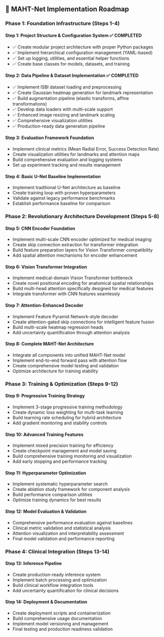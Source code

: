 ## 🚀 **MAHT-Net Implementation Roadmap**

### **Phase 1: Foundation Infrastructure (Steps 1-4)**

#### **Step 1: Project Structure & Configuration System** ✅ **COMPLETED**
- ✅ Create modular project architecture with proper Python packages
- ✅ Implement hierarchical configuration management (YAML-based)
- ✅ Set up logging, utilities, and essential helper functions
- ✅ Create base classes for models, datasets, and training

#### **Step 2: Data Pipeline & Dataset Implementation** ✅ **COMPLETED**
- ✅ Implement ISBI dataset loading and preprocessing
- ✅ Create Gaussian heatmap generation for landmark representation
- ✅ Build augmentation pipeline (elastic transforms, affine transformations)
- ✅ Develop data loaders with multi-scale support
- ✅ Enhanced image resizing and landmark scaling
- ✅ Comprehensive visualization utilities
- ✅ Production-ready data generation pipeline

#### **Step 3: Evaluation Framework Foundation**
- Implement clinical metrics (Mean Radial Error, Success Detection Rate)
- Create visualization utilities for landmarks and attention maps
- Build comprehensive evaluation and logging systems
- Set up experiment tracking and results management

#### **Step 4: Basic U-Net Baseline Implementation**
- Implement traditional U-Net architecture as baseline
- Create training loop with proven hyperparameters
- Validate against legacy performance benchmarks
- Establish performance baseline for comparison

### **Phase 2: Revolutionary Architecture Development (Steps 5-8)**

#### **Step 5: CNN Encoder Foundation**
- Implement multi-scale CNN encoder optimized for medical imaging
- Create skip connection extraction for transformer integration
- Build feature preparation layers for Vision Transformer compatibility
- Add spatial attention mechanisms for encoder enhancement

#### **Step 6: Vision Transformer Integration**
- Implement medical-domain Vision Transformer bottleneck
- Create novel positional encoding for anatomical spatial relationships
- Build multi-head attention specifically designed for medical features
- Integrate transformer with CNN features seamlessly

#### **Step 7: Attention-Enhanced Decoder**
- Implement Feature Pyramid Network-style decoder
- Create attention-gated skip connections for intelligent feature fusion
- Build multi-scale heatmap regression heads
- Add uncertainty quantification through attention analysis

#### **Step 8: Complete MAHT-Net Architecture**
- Integrate all components into unified MAHT-Net model
- Implement end-to-end forward pass with attention flow
- Create comprehensive model testing and validation
- Optimize architecture for training stability

### **Phase 3: Training & Optimization (Steps 9-12)**

#### **Step 9: Progressive Training Strategy**
- Implement 3-stage progressive training methodology
- Create dynamic loss weighting for multi-task learning
- Build learning rate scheduling for hybrid architecture
- Add gradient monitoring and stability controls

#### **Step 10: Advanced Training Features**
- Implement mixed precision training for efficiency
- Create checkpoint management and model saving
- Build comprehensive training monitoring and visualization
- Add early stopping and performance tracking

#### **Step 11: Hyperparameter Optimization**
- Implement systematic hyperparameter search
- Create ablation study framework for component analysis
- Build performance comparison utilities
- Optimize training dynamics for best results

#### **Step 12: Model Evaluation & Validation**
- Comprehensive performance evaluation against baselines
- Clinical metric validation and statistical analysis
- Attention visualization and interpretability assessment
- Final model validation and performance reporting

### **Phase 4: Clinical Integration (Steps 13-14)**

#### **Step 13: Inference Pipeline**
- Create production-ready inference system
- Implement batch processing and optimization
- Build clinical workflow integration tools
- Add uncertainty quantification for clinical decisions

#### **Step 14: Deployment & Documentation**
- Create deployment scripts and containerization
- Build comprehensive usage documentation
- Implement model versioning and management
- Final testing and production readiness validation

